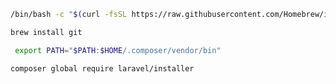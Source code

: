   ```bash
/bin/bash -c "$(curl -fsSL https://raw.githubusercontent.com/Homebrew/install/HEAD/install.sh)"
   ```
  ```bash
brew install git
 ```
  ```bash
   export PATH="$PATH:$HOME/.composer/vendor/bin"
   ```

   ```bash
   composer global require laravel/installer
   ```
